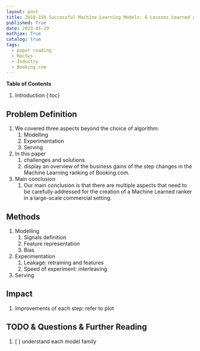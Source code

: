 ```yaml
---
layout: post
title: 2019-150 Successful Machine Learning Models: 6 Lessons Learned at Booking.com
published: True
date: 2023-05-29
mathjax: True
catalog: true
tags:
  - paper reading
  - RecSys
  - Industry
  - Booking.com
---
```


**Table of Contents**
1. Introduction
{:toc}
		
## Problem Definition


1. We covered three aspects beyond the choice of algorithm: 
    1. Modelling
    2. Experimentation 
    3. Serving
2. In this paper 
    1. challenges and solutions
    2. display an overview of the business gains of the step changes in the Machine Learning ranking of Booking.com.
3. Main conclusion
    1. Our main conclusion is that there are multiple aspects that need to be
carefully addressed for the creation of a Machine Learned ranker
in a large-scale commercial setting.
## Methods
1. Modelling
    1. Signals definition
    2. Feature representation
    3. Bias
2. Experimentation
    1. Leakage: retraining and features
    2. Speed of experiment: interleaving 
3. Serving

## Impact

1. Improvements of each step: refer to plot


## TODO & Questions & Further Reading

1. [ ] understand each model family 


